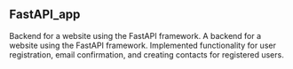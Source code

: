 ## FastAPI_app

Backend for a website using the FastAPI framework.
A backend for a website using the FastAPI framework. Implemented functionality for user registration, email confirmation, and creating contacts for registered users.
